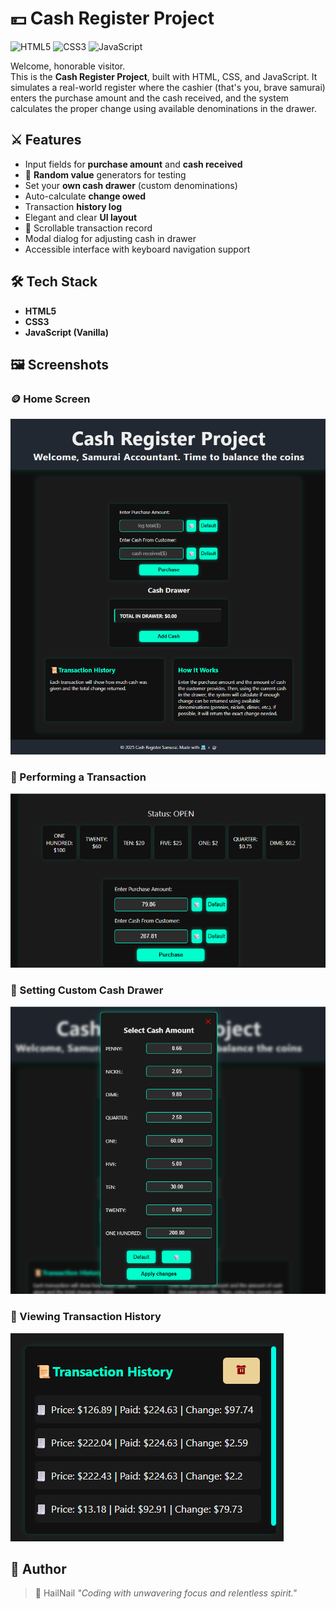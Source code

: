 # 💴 Cash Register Project

![HTML5](https://img.shields.io/badge/HTML5-E34F26?style=for-the-badge&logo=html5&logoColor=white)
![CSS3](https://img.shields.io/badge/CSS3-1572B6?style=for-the-badge&logo=css3&logoColor=white)
![JavaScript](https://img.shields.io/badge/JavaScript-F7DF1E?style=for-the-badge&logo=javascript&logoColor=black)

Welcome, honorable visitor.  
This is the **Cash Register Project**, built with HTML, CSS, and JavaScript. It simulates a real-world register where the cashier (that's you, brave samurai) enters the purchase amount and the cash received, and the system calculates the proper change using available denominations in the drawer.

## ⚔️ Features

- Input fields for **purchase amount** and **cash received**
- 🎲 **Random value** generators for testing
- Set your **own cash drawer** (custom denominations)
- Auto-calculate **change owed**
- Transaction **history log**
- Elegant and clear **UI layout**
- 📜 Scrollable transaction record
- Modal dialog for adjusting cash in drawer
- Accessible interface with keyboard navigation support

## 🛠️ Tech Stack

- **HTML5**
- **CSS3**
- **JavaScript (Vanilla)**

## 🖼️ Screenshots

### 🪙 Home Screen

![Home screen](./screenshots/home.png)

### 🔢 Performing a Transaction

![Perform transaction](./screenshots/transaction.png)

### 💼 Setting Custom Cash Drawer

![Cash drawer modal](./screenshots/cash-drawer.png)

### 📜 Viewing Transaction History

![History log](./screenshots/history.png)

## 🧙 Author

> 🥷 HailNail
> _"Coding with unwavering focus and relentless spirit."_
